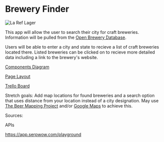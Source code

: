 # Brewery Finder

![La Ref Lager](https://img1.wsimg.com/isteam/ip/f3b79630-e827-45d7-826a-0e6b1301cdd9/La%20Ref%20Lager%20Website.jpg/:/rs=w:360,h:270,cg:true,m/cr=w:360,h:270)

This app will allow the user to search their city for craft breweries. Information will be pulled from the [Open Brewery Database](https://www.openbrewerydb.org/).

Users will be able to enter a city and state to recieve a list of craft breweries located there. Listed breweries can be clicked on to recieve more detailed data including a link to the brewery's website.

[Components Diagram](https://app.diagrams.net/#LUntitled%20Diagram)

[Page Layout](https://wireframe.cc/wCquuV)

[Trello Board](https://trello.com/b/QsdchkXT/brewery-finder)


Stretch goals: Add map locations for found breweries and a search option that uses distance from your location instead of a city designation. May use [The Beer Mapping Project](https://beermapping.com/) and/or [Google Maps](https://developers.google.com/maps/apis-by-platform) to achieve this.



Sources:

APIs

https://app.serpwow.com/playground